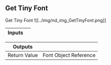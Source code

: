 ## Get Tiny Font
Get Tiny Font
![[../img/nd_img_GetTinyFont.png]]

|Inputs||
|--|--|

|Outputs||
|--|--|
| Return Value | Font Object Reference |
